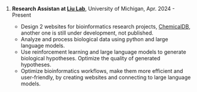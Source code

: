 
1. **Research Assistan at <a href="https://jieliu6.github.io/" target="_blank">Liu Lab</a>**, University of Michigan, Apr. 2024 - Present

    - Design 2 websites for bioinformatics research projects, <a href="http://chemperturbdb.weill.cornell.edu/" target="_blank">ChemicalDB</a>, another one is still under development, not published.
    - Analyze and process biological data using python and large language models.
    - Use reinforcement learning and large language models to generate biological hypotheses. Optimize the quality of generated hypotheses.
    - Optimize bioinformatics workflows, make them more efficient and user-friendly, by creating websites and connecting to large language models.

